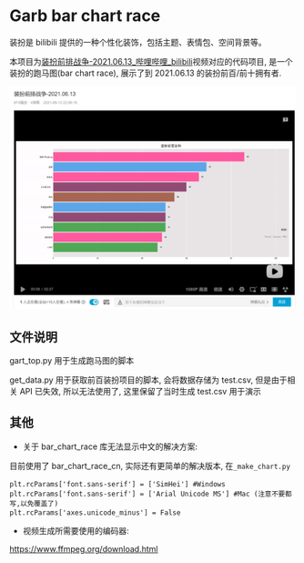 # Garb bar chart race
装扮是 bilibili 提供的一种个性化装饰，包括主题、表情包、空间背景等。

本项目为[装扮前排战争-2021.06.13_哔哩哔哩_bilibili](https://www.bilibili.com/video/BV1664y167W4)视频对应的代码项目, 是一个装扮的跑马图(bar chart race), 展示了到 2021.06.13 的装扮前百/前十拥有者.

[![watch_video](image/watch_video.png)](https://www.bilibili.com/video/BV1664y167W4)



## 文件说明

gart_top.py 用于生成跑马图的脚本

get_data.py 用于获取前百装扮项目的脚本, 会将数据存储为 test.csv, 但是由于相关 API 已失效, 所以无法使用了, 这里保留了当时生成 test.csv 用于演示



## 其他

- 关于 bar_chart_race 库无法显示中文的解决方案:

目前使用了 bar_chart_race_cn, 实际还有更简单的解决版本, 在`_make_chart.py`

```
plt.rcParams['font.sans-serif'] = ['SimHei'] #Windows
plt.rcParams['font.sans-serif'] = ['Arial Unicode MS'] #Mac (注意不要都写,以免覆盖了)
plt.rcParams['axes.unicode_minus'] = False
```



- 视频生成所需要使用的编码器:

https://www.ffmpeg.org/download.html
